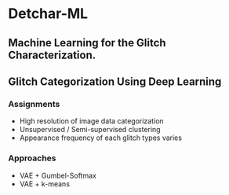 # Detchar-ML
Machine Learning for the Glitch Characterization.
---
## Glitch Categorization Using Deep Learning
### Assignments
- High resolution of image data categorization
- Unsupervised / Semi-supervised clustering
- Appearance frequency of each glitch types varies

### Approaches
- VAE + Gumbel-Softmax
- VAE + k-means
